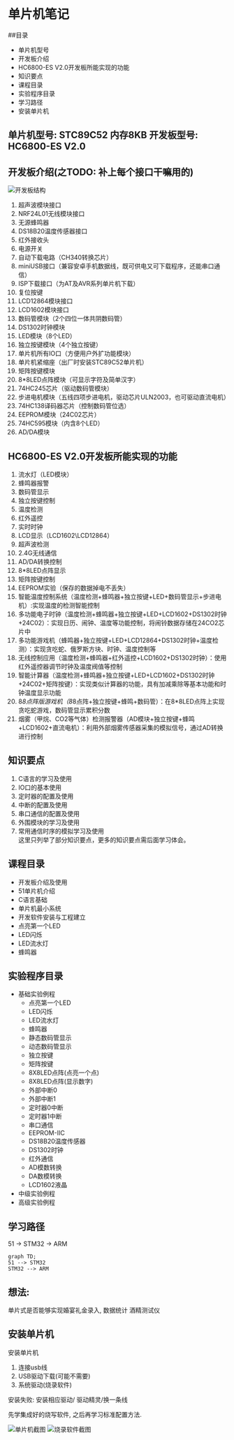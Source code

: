 # 单片机笔记

##目录
+ 单片机型号
+ 开发板介绍
+ HC6800-ES V2.0开发板所能实现的功能
+ 知识要点
+ 课程目录
+ 实验程序目录
+ 学习路径
+ 安装单片机

## 单片机型号: STC89C52 内存8KB 开发板型号: HC6800-ES V2.0

## 开发板介绍(之TODO: 补上每个接口干嘛用的)

![开发板结构](https://i.imgur.com/jHKmFiu.jpg)
1. 超声波模块接口  
2. NRF24L01无线模块接口  
3. 无源蜂鸣器   
4. DS18B20温度传感器接口  
5. 红外接收头  
6. 电源开关  
7. 自动下载电路（CH340转换芯片）  
8. miniUSB接口（兼容安卓手机数据线，既可供电又可下载程序，还能串口通信）  
9. ISP下载接口（为AT及AVR系列单片机下载）  
10. 复位按键  
11. LCD12864模块接口  
12. LCD1602模块接口  
13. 数码管模块（2个四位一体共阴数码管）  
14. DS1302时钟模块  
15. LED模块（8个LED）  
16. 独立按键模块（4个独立按键）  
17. 单片机所有IO口（方便用户外扩功能模块）  
18. 单片机紧缩座（出厂时安装STC89C52单片机）  
19. 矩阵按键模块
20. 8*8LED点阵模块（可显示字符及简单汉字）  
21. 74HC245芯片（驱动数码管模块）  
22. 步进电机模块（五线四项步进电机，驱动芯片ULN2003，也可驱动直流电机）  
23. 74HC138译码器芯片（控制数码管位选）  
24. EEPROM模块（24C02芯片）  
25. 74HC595模块（内含8个LED）  
26. AD/DA模块  

## HC6800-ES V2.0开发板所能实现的功能 
1. 流水灯（LED模块）
2. 蜂鸣器报警
3. 数码管显示
4. 独立按键控制
5. 温度检测
6. 红外遥控
7. 实时时钟
8. LCD显示（LCD1602\LCD12864）
9. 超声波检测
10. 2.4G无线通信
11. AD/DA转换控制
12. 8*8LED点阵显示
13. 矩阵按键控制
14. EEPROM实验（保存的数据掉电不丢失）
1. 智能温度控制系统（温度检测+蜂鸣器+独立按键+LED+数码管显示+步进电机）:实现温度的检测智能控制  
2. 多功能电子时钟（温度检测+蜂鸣器+独立按键+LED+LCD1602+DS1302时钟+24C02）：实现日历、闹钟、温度等功能控制，将闹铃数据存储在24CO2芯片中  
3. 多功能游戏机（蜂鸣器+独立按键+LED+LCD12864+DS1302时钟+温度检测）：实现贪吃蛇、俄罗斯方块、时钟、温度控制等  
4. 无线控制应用（温度检测+蜂鸣器+红外遥控+LCD1602+DS1302时钟）：使用红外遥控器调节时钟及温度阀值等控制  
5. 智能计算器（温度检测+蜂鸣器+独立按键+LED+LCD1602+DS1302时钟+24C02+矩阵按键）：实现类似计算器的功能，具有加减乘除等基本功能和时钟温度显示功能  
6. 8*8点阵版游戏机（8*8点阵+独立按键+蜂鸣+数码管）：在8*8LED点阵上实现贪吃蛇游戏，数码管显示累积分数  
7. 烟雾（甲烷、CO2等气体）检测报警器（AD模块+独立按键+蜂鸣+LCD1602+直流电机）：利用外部烟雾传感器采集的模拟信号，通过AD转换进行控制  

## 知识要点

1. C语言的学习及使用  
2. IO口的基本使用  
3. 定时器的配置及使用  
4. 中断的配置及使用  
5. 串口通信的配置及使用  
6. 外围模块的学习及使用  
7. 常用通信时序的模拟学习及使用  
这里只列举了部分知识要点，更多的知识要点需后面学习体会。  

## 课程目录
+ 开发板介绍及使用
+ 51单片机介绍
+ C语言基础
+ 单片机最小系统
+ 开发软件安装与工程建立
+ 点亮第一个LED
+ LED闪烁
+ LED流水灯
+ 蜂鸣器

## 实验程序目录
+ 基础实验例程
   - 点亮第一个LED
   - LED闪烁
   - LED流水灯
   - 蜂鸣器
   - 静态数码管显示
   - 动态数码管显示
   - 独立按键
   - 矩阵按键
   - 8X8LED点阵(点亮一个点)
   - 8X8LED点阵(显示数字)
   - 外部中断0
   - 外部中断1
   - 定时器0中断
   - 定时器1中断
   - 串口通信
   - EEPROM-IIC
   - DS18B20温度传感器
   - DS1302时钟
   - 红外通信
   - AD模数转换
   - DA数模转换
   - LCD1602液晶
+ 中级实验例程
+ 高级实验例程

## 学习路径
51 -> STM32 -> ARM

~~~mermaid
graph TD;
51 --> STM32
STM32 --> ARM
~~~
## 想法: 
单片式是否能够实现婚宴礼金录入, 数据统计
酒精测试仪



## 安装单片机
安装单片机
1. 连接usb线
2. USB驱动下载(可能不需要)
3. 系统驱动(烧录软件)

安装失败: 安装相应驱动/ 驱动精灵/换一条线

先学集成好的烧写软件, 之后再学习标准配置方法.

![单片机截图](https://i.imgur.com/o0TBXi8.jpg)
![烧录软件截图](https://i.imgur.com/UIV3QY5.png)